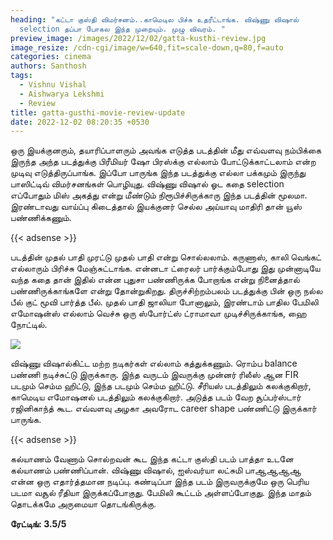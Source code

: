 ```yaml
---
heading: "கட்டா குஸ்தி விமர்சனம்..காமெடில பிச்சு உதரீட்டாங்க. விஷ்ணு விஷால்
  selection தப்பா போகல இந்த முறையும். முழு விவரம். "
preview_image: /images/2022/12/02/gatta-kusthi-review.jpg
image_resize: /cdn-cgi/image/w=640,fit=scale-down,q=80,f=auto
categories: cinema
authors: Santhosh
tags:
  - Vishnu Vishal
  - Aishwarya Lekshmi
  - Review
title: gatta-gusthi-movie-review-update
date: 2022-12-02 08:20:35 +0530
---
```

ஒரு இயக்குனரும், தயாரிப்பாளரும் அவங்க எடுத்த படத்தின் மீது எவ்வளவு நம்பிக்கை இருந்த அந்த படத்துக்கு பிரீமியர் ஷோ பிரஸ்க்கு எல்லாம் போட்டுக்காட்டலாம் என்ற முடிவு எடுத்திருப்பாங்க. இப்போ பாருங்க இந்த படத்துக்கு எல்லா பக்கமும் இருந்து பாஸிட்டிவ் விமர்சனங்கள் பொழியுது. விஷ்ணு விஷால் ஓட கதை selection எப்போதும் மிஸ் அகத்து என்று மீண்டும் நிரூபிச்சிருக்காரு இந்த படத்தின் மூலமா. இரண்டாவது வாய்ப்பு கிடைத்தால் இயக்குனர் செல்ல அய்யாவு மாதிரி தான் யூஸ் பண்ணிக்கணும்.

{{< adsense >}}

படத்தின் முதல் பாதி முரட்டு முதல் பாதி என்று சொல்லலாம். கருணாஸ், காலி வெங்கட் எல்லாரும் பிரிச்சு மேஞ்சுட்டாங்க. என்னடா ட்ரைலர் பார்க்கும்போது இது முன்னாடியே வந்த கதை தான் இதில் என்ன புதுசா பண்ணிருக்க போறாங்க என்று நினைத்தால் பண்ணிருக்காங்களே என்று தோன்றுகிறது. திருச்சிற்றம்பலம் படத்துக்கு பின் ஒரு நல்ல பீல் குட் மூவி பார்த்த பீல். முதல் பாதி ஜாலியா போனாலும், இரண்டாம் பாதில பேமிலி எமோஷன்ஸ் எல்லாம் வெச்சு ஒரு ஸ்போர்ட்ஸ் ட்ராமாவா முடிச்சிருக்காங்க, ஹை நோட்டில்.

![](/images/2022/12/02/gatta-kusthi-review-1.jpg)

விஷ்ணு விஷால்கிட்ட மற்ற நடிகர்கள் எல்லாம் கத்துக்கணும். ரொம்ப balance பண்ணி நடிச்சுட்டு இருக்காரு. இந்த வருடம் இவருக்கு முன்னர் ரிலீஸ் ஆன FIR படமும் செம்ம ஹிட்டு, இந்த படமும் செம்ம ஹிட்டு. சீரியஸ் படத்திலும் கலக்குகிறார், காமெடிய எமோஷனல் படத்திலும் கலக்குகிறார். அடுத்த படம் வேற சூப்பர்ஸ்டார் ரஜினிகாந்த் கூட. எவ்வளவு அழகா அவரோட career shape  பண்ணிட்டு இருக்கார் பாருங்க. 

{{< adsense >}}

கல்யாணம் வேணாம் சொல்றவன் கூட இந்த கட்டா குஸ்தி படம் பாத்தா உடனே கல்யாணம் பண்ணிப்பான். விஷ்ணு விஷால், ஐஸ்வர்யா லட்சுமி பாஆஆஆஆ என்ன ஒரு எதார்த்தமான நடிப்பு. கண்டிப்பா இந்த படம் இருவருக்குமே ஒரு பெரிய படமா வசூல் ரீதியா இருக்கப்போகுது. பேமிலி கூட்டம் அள்ளப்போகுது. இந்த மாதம் தொடக்கமே அருமையா தொடங்கிருக்கு.

**ரேட்டிங்: 3.5/5**